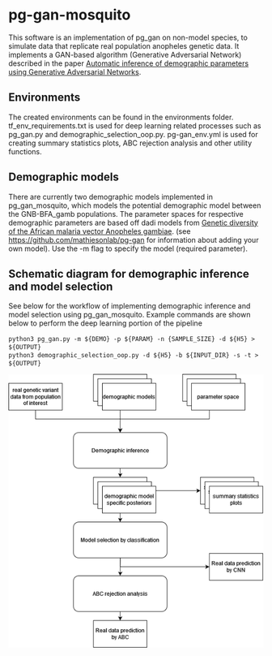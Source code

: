 # pg-gan-mosquito

This software is an implementation of pg_gan on non-model species, to simulate data that replicate real population anopheles genetic data. It implements a GAN-based algorithm (Generative Adversarial Network) described in the paper [Automatic inference of demographic parameters using Generative Adversarial Networks](https://onlinelibrary.wiley.com/doi/10.1111/1755-0998.13386). 

## Environments
The created environments can be found in the environments folder. tf_env_requirements.txt is used for deep learning related processes such as pg_gan.py and demographic_selection_oop.py. pg-gan_env.yml is used for creating summary statistics plots, ABC rejection analysis and other utility functions.

## Demographic models
There are currently two demographic models implemented in pg_gan_mosquito, which models the potential demographic model between the GNB-BFA_gamb populations. The parameter spaces for respective demographic parameters are based off dadi models from [Genetic diversity of the African malaria vector Anopheles gambiae](https://www.nature.com/articles/nature24995#MOESM1). (see https://github.com/mathiesonlab/pg-gan for information about adding your own model). Use the -m flag to specify the model (required parameter).

## Schematic diagram for demographic inference and model selection
See below for the workflow of implementing demographic inference and model selection using pg_gan_mosquito. Example commands are shown below to perform the deep learning portion of the pipeline

```
python3 pg_gan.py -m ${DEMO} -p ${PARAM} -n {SAMPLE_SIZE} -d ${H5} > ${OUTPUT}
python3 demographic_selection_oop.py -d ${H5} -b ${INPUT_DIR} -s -t > ${OUTPUT}
```


![pg_gan_mosquito schematic diagram](https://github.com/mathiesonlab/pg-gan-mosquito/blob/main/supp/pg_gan_mosquito_schem.png)
